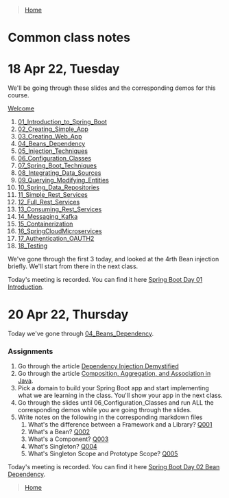 > [Home](Home.md)

# Common class notes

  
# 18 Apr 22, Tuesday

We'll be going through these slides and the corresponding demos for this course.

[Welcome](https://github.com/rumq/spring-boot-in-3-weeks/blob/master/slides/pdfs/00-Welcome.pptx.pdf)

1. [01_Introduction_to_Spring_Boot](https://github.com/rumq/spring-boot-in-3-weeks/blob/master/slides/pdfs/01_Introduction_to_Spring_Boot.pptx.pdf)
2. [02_Creating_Simple_App](https://github.com/rumq/spring-boot-in-3-weeks/blob/master/slides/pdfs/02_Creating_Simple_App.pptx.pdf)
3. [03_Creating_Web_App](https://github.com/rumq/spring-boot-in-3-weeks/blob/master/slides/pdfs/03_Creating_Web_App.pptx.pdf)
4. [04_Beans_Dependency](https://github.com/rumq/spring-boot-in-3-weeks/blob/master/slides/pdfs/04_Beans_DependencyInjection.pptx.pdf)
5. [05_Injection_Techniques](https://github.com/rumq/spring-boot-in-3-weeks/blob/master/slides/pdfs/05_Injection_Techniques.pptx.pdf)
6. [06_Configuration_Classes](https://github.com/rumq/spring-boot-in-3-weeks/blob/master/slides/pdfs/06_Configuration_Classes.pptx.pdf)
7. [07_Spring_Boot_Techniques](https://github.com/rumq/spring-boot-in-3-weeks/blob/master/slides/pdfs/07_Spring_Boot_Techniques.pptx.pdf)
8. [08_Integrating_Data_Sources](https://github.com/rumq/spring-boot-in-3-weeks/blob/master/slides/pdfs/08_Integrating_Data_Sources.pptx.pdf)
9. [09_Querying_Modifying_Entities](https://github.com/rumq/spring-boot-in-3-weeks/blob/master/slides/pdfs/09_Querying_Modifying_Entities.pptx.pdf)
10. [10_Spring_Data_Repositories](https://github.com/rumq/spring-boot-in-3-weeks/blob/master/slides/pdfs/10_Spring_Data_Repositories.pptx.pdf)
11. [11_Simple_Rest_Services](https://github.com/rumq/spring-boot-in-3-weeks/blob/master/slides/pdfs/11_Simple_Rest_Services.pptx.pdf)
12. [12_Full_Rest_Services](https://github.com/rumq/spring-boot-in-3-weeks/blob/master/slides/pdfs/12_Full_Rest_Services.pptx.pdf)
13. [13_Consuming_Rest_Services](https://github.com/rumq/spring-boot-in-3-weeks/blob/master/slides/pdfs/13_Consuming_Rest_Services.pptx.pdf)
14. [14_Messaging_Kafka](https://github.com/rumq/spring-boot-in-3-weeks/blob/master/slides/pdfs/14_Messaging_Kafka.pptx.pdf)
15. [15_Containerization](https://github.com/rumq/spring-boot-in-3-weeks/blob/master/slides/pdfs/15_Containerization.pptx.pdf)
16. [16_SpringCloudMicroservices](https://github.com/rumq/spring-boot-in-3-weeks/blob/master/slides/pdfs/16_SpringCloudMicroservices.pptx.pdf)
17. [17_Authentication_OAUTH2](https://github.com/rumq/spring-boot-in-3-weeks/blob/master/slides/pdfs/17_Authentication_OAUTH2.pptx.pdf)
18. [18_Testing](https://github.com/rumq/spring-boot-in-3-weeks/blob/master/slides/pdfs/18_Testing.pptx.pdf)

We've gone through the first 3 today, and looked at the 4rth Bean injection briefly. We'll start from there in the next class.

Today's meeting is recorded. You can find it here [Spring Boot Day 01 Introduction](https://drive.google.com/file/d/1Y66X-1sJSfrGhCemM0Ggh50nbCrNu8mj/view?usp=share_link).

# 20 Apr 22, Thursday

Today we've gone through [04_Beans_Dependency](https://github.com/rumq/spring-boot-in-3-weeks/blob/master/slides/pdfs/04_Beans_DependencyInjection.pptx.pdf).

### Assignments 
1. Go through the article [Dependency Injection Demystified](https://www.jamesshore.com/v2/blog/2006/dependency-injection-demystified)
2. Go through the article [Composition, Aggregation, and Association in Java](https://www.baeldung.com/java-composition-aggregation-association).
3. Pick a domain to build your Spring Boot app and start implementing what we are learning in the class. You'll show your app in the next class.
4. Go through the slides until 06_Configuration_Classes and run ALL the corresponding demos while you are going through the slides.
5. Write notes on the following in the corresponding markdown files
   1. What's the difference between a Framework and a Library? [Q001](Q001FrameworkVsLibary.md)
   2. What's a Bean? [Q002](Q002WhatsABean.md)
   3. What's a Component? [Q003](Q003WhatsAComponent.md)
   4. What's Singleton? [Q004](Q004WhatsASingleton.md)
   5. What's Singleton Scope and Prototype Scope? [Q005](Q005SingletonVsPrototypeScope.md)

Today's meeting is recorded. You can find it here [Spring Boot Day 02 Bean Dependency](https://drive.google.com/file/d/1EtrYeZHOkxTqGdNoDig-sBKhwwvMpy6z/view?usp=share_link).



> [Home](Home.md)
